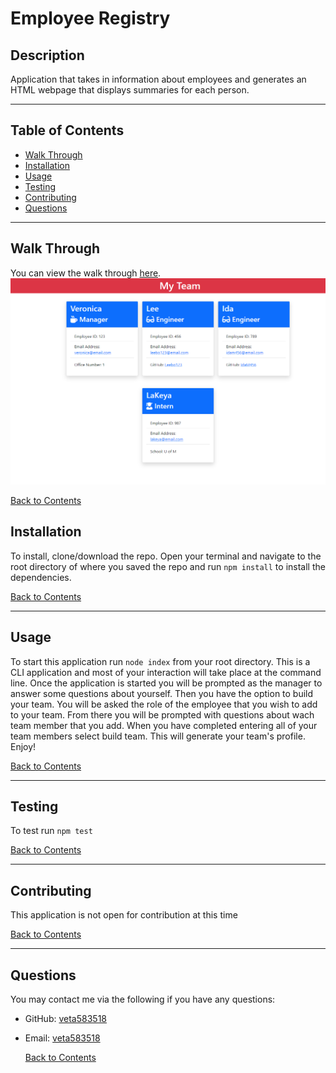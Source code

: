 # Employee Registry

## Description

Application that takes in information about employees and generates an HTML webpage that displays summaries for each person.

---

## Table of Contents

- [Walk Through](#walk-through)
- [Installation](#installation)
- [Usage](#usage)
- [Testing](#testing)
- [Contributing](#contributing)
- [Questions](#questions)

---

## Walk Through

You can view the walk through [here](https://drive.google.com/file/d/1F6xBDWd-PatmIG4xcUQGtevVMRQY2Dz4/view).
![screenshot](https://github.com/veta583518/Employee-Registry/blob/main/assets/Employee-Registry-screenshot.PNG)

[Back to Contents](#table-of-contents)

## Installation

To install, clone/download the repo. Open your terminal and navigate to the root directory of where you saved the repo and run `npm install` to install the dependencies.

[Back to Contents](#table-of-contents)

---

## Usage

To start this application run `node index` from your root directory. This is a CLI application and most of your interaction will take place at the command line. Once the application is started you will be prompted as the manager to answer some questions about yourself. Then you have the option to build your team. You will be asked the role of the employee that you wish to add to your team. From there you will be prompted with questions about wach team member that you add. When you have completed entering all of your team members select build team. This will generate your team's profile. Enjoy!

[Back to Contents](#table-of-contents)

---

## Testing

To test run `npm test`

[Back to Contents](#table-of-contents)

---

## Contributing

This application is not open for contribution at this time

[Back to Contents](#table-of-contents)

---

## Questions

You may contact me via the following if you have any questions:

- GitHub: [veta583518](www.github.com/veta583518)
- Email: [veta583518](mailto:veta583518@gmail.com)

  [Back to Contents](#table-of-contents)
